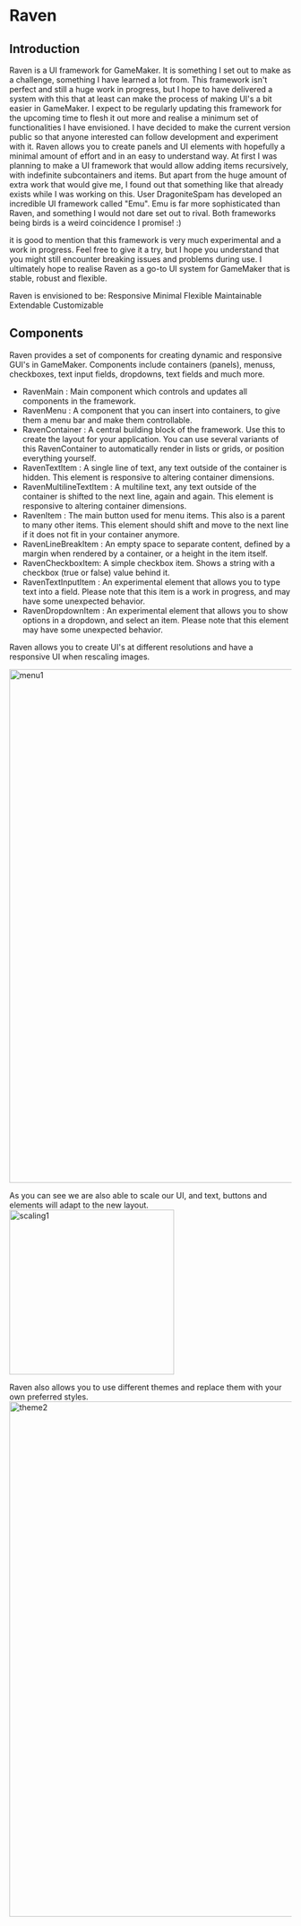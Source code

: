 # Raven

## Introduction

Raven is a UI framework for GameMaker. It is something I set out to make as a challenge, something I have learned a lot from. This framework isn't perfect and still a huge work in progress, but I hope to have delivered a system with this that at least can make the process of making UI's a bit easier in GameMaker.
I expect to be regularly updating this framework for the upcoming time to flesh it out more and realise a minimum set of functionalities I have envisioned. I have decided to make the current version public so that anyone interested can follow development and experiment with it.
Raven allows you to create panels and UI elements with hopefully a minimal amount of effort and in an easy to understand way. At first I was planning to make a UI framework that would allow adding items recursively, with indefinite subcontainers and items. But apart from the huge amount of extra work that would give me, I found out that something like that already exists while I was working on this. User DragoniteSpam has developed an incredible UI framework called "Emu". Emu is far more sophisticated than Raven, and something I would not dare set out to rival. Both frameworks being birds is a weird coincidence I promise! :)

it is good to mention that this framework is very much experimental and a work in progress. Feel free to give it a try, but I hope you understand that you might still encounter breaking issues and problems during use. I ultimately hope to realise Raven as a go-to UI system for GameMaker that is stable, robust and flexible.

Raven is envisioned to be:
Responsive
Minimal
Flexible
Maintainable
Extendable
Customizable


## Components
Raven provides a set of components for creating dynamic and responsive GUI's in GameMaker. Components include containers (panels), menuss, checkboxes, text input fields, dropdowns, text fields and much more.

- RavenMain : Main component which controls and updates all components in the framework.
- RavenMenu : A component that you can insert into containers, to give them a menu bar and make them controllable.
- RavenContainer : A central building block of the framework. Use this to create the layout for your application. You can use several variants of this RavenContainer to automatically render in lists or grids, or position everything yourself.
- RavenTextItem : A single line of text, any text outside of the container is hidden. This element is responsive to altering container dimensions.
- RavenMultilineTextItem : A multiline text, any text outside of the container is shifted to the next line, again and again. This element is responsive to altering container dimensions.
- RavenItem : The main button used for menu items. This also is a parent to many other items. This element should shift and move to the next line if it does not fit in your container anymore.
- RavenLineBreakItem : An empty space to separate content, defined by a margin when rendered by a container, or a height in the item itself.
- RavenCheckboxItem: A simple checkbox item. Shows a string with a checkbox (true or false) value behind it.
- RavenTextInputItem : An experimental element that allows you to type text into a field. Please note that this item is a work in progress, and may have some unexpected behavior.
- RavenDropdownItem : An experimental element that allows you to show options in a dropdown, and select an item. Please note that this element may have some unexpected behavior.

Raven allows you to create UI's at different resolutions and have a responsive UI when rescaling images.

<img width="916" alt="menu1" src="https://github.com/Emperor2000/Raven/assets/38536470/e7b89cd8-37b5-4e4d-860c-c0855dafd51b">

As you can see we are also able to scale our UI, and text, buttons and elements will adapt to the new layout. 
<img width="294" alt="scaling1" src="https://github.com/Emperor2000/Raven/assets/38536470/1ff4355f-03c7-479d-ab1d-1e02e3a4b682">

Raven also allows you to use different themes and replace them with your own preferred styles.
<img width="919" alt="theme2" src="https://github.com/Emperor2000/Raven/assets/38536470/db52bac1-021e-4afc-b3f6-ef4305fda904">

